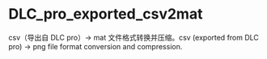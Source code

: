# DLC_pro_exported_csv2mat
csv（导出自 DLC pro）-> mat 文件格式转换并压缩。csv (exported from DLC pro) -> png file format conversion and compression.
